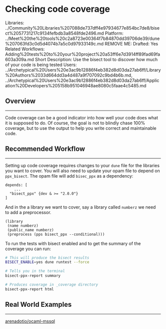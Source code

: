 # Checking code coverage

Libraries: ../Community%20Libraries%207088de737dff4e97934677e854bc7de8/bisect%2057731217c9134fefbdb3a8548fde2496.md
Platform: ../Meet%20the%20tools%20c2a8723e00364f7b84870dd39706de39/dune%207063fd3c0d5d4074b7a5c0d97933149c.md
REMOVE ME: Drafted: Yes
Related Workflows: Adding%20tests%20to%20your%20project%20a53ff6e7d3914ff89fad69fa603a309a.md
Short Description: Use the bisect tool to discover how much of your code is being tested
Users: ../Archetypical%20Users%20e3ac9b12886f4eb382d8d03da27ab6ff/Library%20Authors%2033d664dd3a4d487a9f707092c9bd4b6b.md, ../Archetypical%20Users%20e3ac9b12886f4eb382d8d03da27ab6ff/Application%20Developers%205158b951046948ae8080c5faae4c5485.md

## Overview

---

Code coverage can be a good indicator into how well your code does what it is supposed to do. Of course, the goal is not to blindly chase 100% coverage, but to use the output to help you write correct and maintainable code. 

## Recommended Workflow

---

Setting up code coverage requires changes to your `dune` file for the libraries you want to cover. You will also need to update your opam file to depend on `ppx_bisect`. The opam file will add `bisec_ppx` as a dependency: 

```
depends: [
	...
  "bisect_ppx" {dev & >= "2.0.0"}
] 
```

And in the a library we want to cover, say a library called `numberz` we need to add a preprocessor. 

```
(library
 (name numberz)
 (public_name numberz)
 (preprocess (pps bisect_ppx --conditional)))
```

To run the tests with bisect enabled and to get the summary of the coverage you can run: 

```bash
# This will produce the bisect results 
BISECT_ENABLE=yes dune runtest --force

# Tells you in the terminal 
bisect-ppx-report summary

# Produces coverage in _coverage directory
bisect-ppx-report html
```

## Real World Examples

---

[arenadotio/ocaml-mssql](https://github.com/arenadotio/ocaml-mssql)